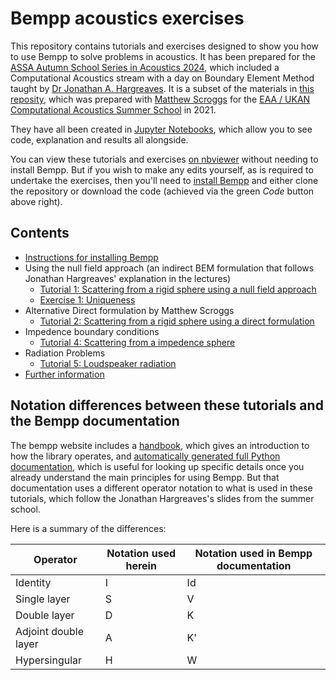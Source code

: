 # Bempp acoustics exercises

This repository contains tutorials and exercises designed to show you how to use Bempp to solve problems in acoustics. It has been prepared for the [ASSA Autumn School Series in Acoustics 2024](https://assaeindhoven.org/), which included a Computational Acoustics stream with a day on Boundary Element Method taught by [Dr Jonathan A. Hargreaves](https://salford-repository.worktribe.com/person/1159647/jonathan-hargreaves). It is a subset of the materials in [this reposity](https://github.com/mscroggs/bempp-acoustic-tutorials), which was prepared with [Matthew Scroggs](https://orcid.org/0000-0002-4658-2443) for the [EAA / UKAN Computational Acoustics Summer School](https://acoustics.ac.uk/events/4468/) in 2021. 

They have all been created in [Jupyter Notebooks](https://jupyter.org/), which allow you to see code, explanation and results all alongside.

You can view these tutorials and exercises [on nbviewer](https://nbviewer.jupyter.org/github/jahargreaves/bempp-acoustic-tutorials-assa/blob/main/README.ipynb) without needing to install Bempp. But if you wish to make any edits yourself, as is required to undertake the exercises, then you'll need to [install Bempp](tutorials/0_install.ipynb) and either clone the repository or download the code (achieved via the green <i>Code</i> button above right).

## Contents
- [Instructions for installing Bempp](tutorials/0_install.ipynb)
- Using the null field approach (an indirect BEM formulation that follows Jonathan Hargreaves' explanation in the lectures)
  - [Tutorial 1: Scattering from a rigid sphere using a null field approach](tutorials/1_sphere_scatterer_null_field.ipynb)
  - [Exercise 1: Uniqueness](exercises/1_uniqueness.ipynb)
- Alternative Direct formulation by Matthew Scroggs
  - [Tutorial 2: Scattering from a rigid sphere using a direct formulation](tutorials/2_sphere_scatterer_direct.ipynb)
- Impedence boundary conditions
  - [Tutorial 4: Scattering from a impedence sphere](tutorials/4_impedence_scattering.ipynb)
- Radiation Problems
  - [Tutorial 5: Loudspeaker radiation](tutorials/5_loudspeaker.ipynb)
- [Further information](tutorials/7_more.ipynb)


## Notation differences between these tutorials and the Bempp documentation
The bempp website includes a [handbook](https://bempp.com/handbook/index.html), which gives an introduction to how the library operates, and [automatically generated full Python documentation](https://bempp-cl.readthedocs.io/en/latest/), which is useful for looking up specific details once you already understand the main principles for using Bempp. But that documentation uses a different operator notation to what is used in these tutorials, which follow the Jonathan Hargreaves's slides from the summer school.

Here is a summary of the differences:

Operator | Notation used herein | Notation used in Bempp documentation
-------- | -------------------- | ------------------------------------
Identity | I                    | Id
Single layer | S                | V
Double layer | D                | K
Adjoint double layer | A        | K'
Hypersingular | H               | W
